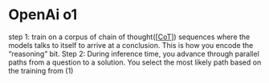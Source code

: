 # OpenAi o1

step 1: train on a corpus of chain of thought([[CoT]]) sequences where the models talks to itself to arrive at a conclusion. This is how you encode the “reasoning” bit.
Step 2: During inference time, you advance through parallel paths from a question to a solution. You select the most likely path based on the training from (1)

[//begin]: # "Autogenerated link references for markdown compatibility"
[CoT]: CoT.md "CoT"
[//end]: # "Autogenerated link references"
